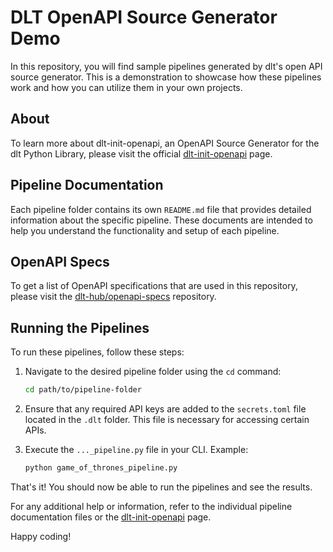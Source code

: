 # DLT OpenAPI Source Generator Demo

In this repository, you will find sample pipelines generated by dlt's open API source generator. This is a demonstration to showcase how these pipelines work and how you can utilize them in your own projects.

## About

To learn more about dlt-init-openapi, an OpenAPI Source Generator for the dlt Python Library, please visit the official [dlt-init-openapi](https://github.com/dlt-hub/dlt-init-openapi) page.

## Pipeline Documentation

Each pipeline folder contains its own `README.md` file that provides detailed information about the specific pipeline. These documents are intended to help you understand the functionality and setup of each pipeline.

## OpenAPI Specs

To get a list of OpenAPI specifications that are used in this repository, please visit the [dlt-hub/openapi-specs](https://github.com/dlt-hub/openapi-specs/) repository.

## Running the Pipelines

To run these pipelines, follow these steps:

1. Navigate to the desired pipeline folder using the `cd` command:
    ```sh
    cd path/to/pipeline-folder
    ```

2. Ensure that any required API keys are added to the `secrets.toml` file located in the `.dlt` folder. This file is necessary for accessing certain APIs.

3. Execute the `..._pipeline.py` file in your CLI. Example:
    ```sh
    python game_of_thrones_pipeline.py
    ```

That's it! You should now be able to run the pipelines and see the results.

For any additional help or information, refer to the individual pipeline documentation files or the [dlt-init-openapi](https://github.com/dlt-hub/dlt-init-openapi) page.

Happy coding!
